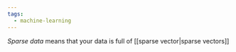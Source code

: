 ```yaml
---
tags:
  - machine-learning
---
```

*Sparse data* means that your data is full of [[sparse vector|sparse vectors]]